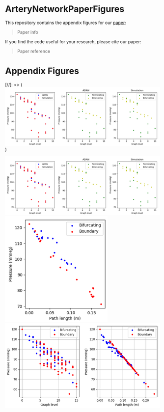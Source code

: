 # ArteryNetworkPaperFigures

This repository contains the appendix figures for our [paper](link):

> Paper info

If you find the code useful for your research, please cite our paper:

> Paper reference

# Appendix Figures

[//]: <> (![](./figures/ADAN_ParameterFitting.png))



<img src="./figures/ADAN_ParameterFitting.png" alt="" title="" width="1000"  />

<img src="./figures/ADAN_Terminal_pressure_vs_Path_length.png" alt="" title="" width="333"  />

<img src="./figures/ADAN_Simulated_pressure.png" alt="" title="" width="655"  />